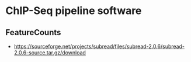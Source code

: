 # ChIP-Seq pipeline software

## FeatureCounts

- https://sourceforge.net/projects/subread/files/subread-2.0.6/subread-2.0.6-source.tar.gz/download

